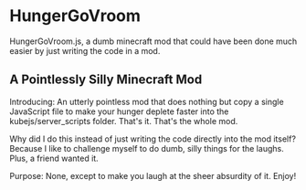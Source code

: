 # HungerGoVroom
HungerGoVroom.js, a dumb minecraft mod that could have been done much easier by just writing the code in a mod.
## A Pointlessly Silly Minecraft Mod
Introducing: An utterly pointless mod that does nothing but copy a single JavaScript file to make your hunger deplete faster into the kubejs/server_scripts folder. That's it. That's the whole mod.

Why did I do this instead of just writing the code directly into the mod itself? Because I like to challenge myself to do dumb, silly things for the laughs. Plus, a friend wanted it.

Purpose: None, except to make you laugh at the sheer absurdity of it. Enjoy!
